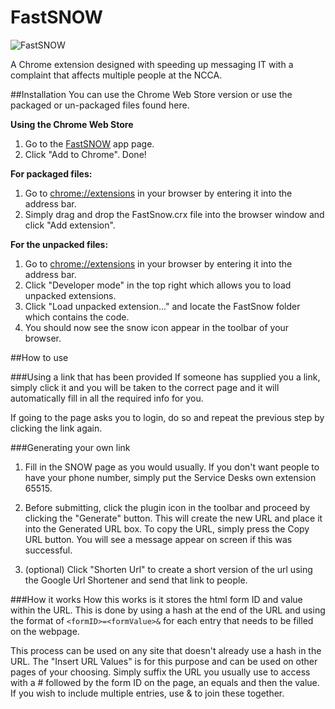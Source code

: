 # FastSNOW
![FastSNOW](http://jfdesigner.co.uk/wp-content/uploads/2016/01/fastSnow_githubBanner.jpg "FastSNOW")

A Chrome extension designed with speeding up messaging IT with a complaint that affects multiple people at the NCCA.

##Installation
You can use the Chrome Web Store version or use the packaged or un-packaged files found here.

**Using the Chrome Web Store** 

1. Go to the [FastSNOW](https://chrome.google.com/webstore/detail/fastsnow/jajjomlhfnfjbmkckiagklcbemblokoc) app page.
2. Click "Add to Chrome". Done!

**For packaged files:**

1. Go to <a href="chrome://extensions">chrome://extensions</a> in your browser by entering it into the address bar.
2. Simply drag and drop the FastSnow.crx file into the browser window and click "Add extension".

**For the unpacked files:**

1. Go to <a href="chrome://extensions">chrome://extensions</a> in your browser by entering it into the address bar.
2. Click "Developer mode" in the top right which allows you to load unpacked extensions.
3. Click "Load unpacked extension..." and locate the FastSnow folder which contains the code.
4. You should now see the snow icon appear in the toolbar of your browser.

##How to use

###Using a link that has been provided
If someone has supplied you a link, simply click it and you will be taken to the correct page and it will automatically fill in all the required info for you.

If going to the page asks you to login, do so and repeat the previous step by clicking the link again.

###Generating your own link
1. Fill in the SNOW page as you would usually. If you don't want people to have your phone number, simply put the Service Desks own extension 65515.

2. Before submitting, click the plugin icon in the toolbar and proceed by clicking the "Generate" button. This will create the new URL and place it into the Generated URL box. To copy the URL, simply press the Copy URL button. You will see a message appear on screen if this was successful.

3. (optional) Click "Shorten Url" to create a short version of the url using the Google Url Shortener and send that link to people.

###How it works
How this works is it stores the html form ID and value within the URL. This is done by using a hash at the end of the URL and using the format of `<formID>=<formValue>&` for each entry that needs to be filled on the webpage.

This process can be used on any site that doesn't already use a hash in the URL. The "Insert URL Values" is for this purpose and can be used on other pages of your choosing. Simply suffix the URL you usually use to access with a # followed by the form ID on the page, an equals and then the value. If you wish to include multiple entries, use & to join these together.
